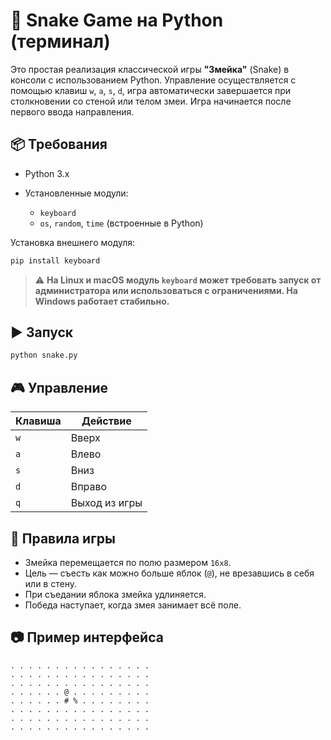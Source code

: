 # 🐍 Snake Game на Python (терминал)

Это простая реализация классической игры **"Змейка"** (Snake) в консоли с использованием Python. Управление осуществляется с помощью клавиш `w`, `a`, `s`, `d`, игра автоматически завершается при столкновении со стеной или телом змеи. Игра начинается после первого ввода направления.

## 📦 Требования

* Python 3.x
* Установленные модули:

  * `keyboard`
  * `os`, `random`, `time` (встроенные в Python)

Установка внешнего модуля:

```bash
pip install keyboard
```

> ⚠️ **На Linux и macOS модуль `keyboard` может требовать запуск от администратора или использоваться с ограничениями. На Windows работает стабильно.**

## ▶️ Запуск

```bash
python snake.py
```

## 🎮 Управление

| Клавиша | Действие      |
| ------- | ------------- |
| `w`     | Вверх         |
| `a`     | Влево         |
| `s`     | Вниз          |
| `d`     | Вправо        |
| `q`     | Выход из игры |

## 🧠 Правила игры

* Змейка перемещается по полю размером `16x8`.
* Цель — съесть как можно больше яблок (`@`), не врезавшись в себя или в стену.
* При съедании яблока змейка удлиняется.
* Победа наступает, когда змея занимает всё поле.

## 📷 Пример интерфейса

```
. . . . . . . . . . . . . . . .
. . . . . . . . . . . . . . . .
. . . . . . . . . . . . . . . .
. . . . . . @ . . . . . . . . .
. . . . . . # % . . . . . . . .
. . . . . . . . . . . . . . . .
. . . . . . . . . . . . . . . .
. . . . . . . . . . . . . . . .
```
